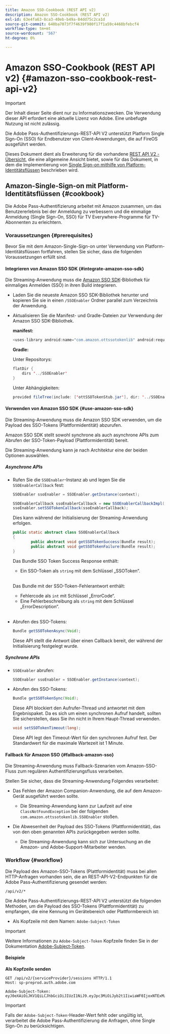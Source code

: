 ```yaml
---
title: Amazon SSO-Cookbook (REST API v2)
description: Amazon SSO-Cookbook (REST API v2)
exl-id: 63e4fa63-8ca3-40eb-b49a-84dd75c2ca1d
source-git-commit: 640ba7073f7f4639f980f17f1a59c4468bfebcf4
workflow-type: tm+mt
source-wordcount: '567'
ht-degree: 0%

---
```


# Amazon SSO-Cookbook (REST API v2) {#amazon-sso-cookbook-rest-api-v2}

>[!IMPORTANT]
>
>Der Inhalt dieser Seite dient nur zu Informationszwecken. Die Verwendung dieser API erfordert eine aktuelle Lizenz von Adobe. Eine unbefugte Nutzung ist nicht zulässig.

Die Adobe Pass-Authentifizierungs-REST-API V2 unterstützt Platform Single Sign-On (SSO) für Endbenutzer von Client-Anwendungen, die auf FireOS ausgeführt werden.

Dieses Dokument dient als Erweiterung für die vorhandene [REST API V2 - Übersicht](/help/authentication/integration-guide-programmers/rest-apis/rest-api-v2/rest-api-v2-overview.md), die eine allgemeine Ansicht bietet, sowie für das Dokument, in dem die Implementierung von [Single Sign-on mithilfe von Platform-Identitätsflüssen](/help/authentication/integration-guide-programmers/rest-apis/rest-api-v2/flows/single-sign-on-access-flows/rest-api-v2-single-sign-on-platform-identity-flows.md) beschrieben wird.

## Amazon-Single-Sign-on mit Platform-Identitätsflüssen {#cookbook}

Die Adobe Pass-Authentifizierung arbeitet mit Amazon zusammen, um das Benutzererlebnis bei der Anmeldung zu verbessern und die einmalige Anmeldung (Single Sign-On, SSO) für TV Everywhere-Programme für TV-Abonnenten zu erleichtern.

### Voraussetzungen {#prerequisites}

Bevor Sie mit dem Amazon-Single-Sign-on unter Verwendung von Platform-Identitätsflüssen fortfahren, stellen Sie sicher, dass die folgenden Voraussetzungen erfüllt sind.

#### Integrieren von Amazon SSO SDK {#integrate-amazon-sso-sdk}

Die Streaming-Anwendung muss die [Amazon SSO SDK](https://tve.zendesk.com/hc/en-us/article_attachments/360064368131/ottSSOTokenLib_v1.jar)-Bibliothek für einmaliges Anmelden (SSO) in ihren Build integrieren.

* Laden Sie die neueste Amazon SSO SDK-Bibliothek herunter und kopieren Sie sie in einen `/SSOEnabler` Ordner parallel zum Verzeichnis der Anwendung.

* Aktualisieren Sie die Manifest- und Gradle-Dateien zur Verwendung der Amazon SSO SDK-Bibliothek.

  **manifest:**

  ```JAVA
  <uses-library android:name="com.amazon.ottssotokenlib" android:required="false">
  ```

  **Gradle:**

  Unter Repositorys:

  ```JAVA
  flatDir {
      dirs '../SSOEnabler'
  }
  ```

  Unter Abhängigkeiten:

  ```JAVA
  provided fileTree(include: ['ottSSOTokenStub.jar'], dir: '../SSOEnabler')
  ```

#### Verwenden von Amazon SSO SDK {#use-amazon-sso-sdk}

Die Streaming-Anwendung muss die Amazon SSO SDK verwenden, um die Payload des SSO-Tokens (Plattformidentität) abzurufen.

Amazon SSO SDK stellt sowohl synchrone als auch asynchrone APIs zum Abrufen der SSO-Token-Payload (Plattformidentität) bereit.

Die Streaming-Anwendung kann je nach Architektur eine der beiden Optionen auswählen.

##### Asynchrone APIs

* Rufen Sie die `SSOEnabler`-Instanz ab und legen Sie die `SSOEnablerCallback` fest:

  ```JAVA
  SSOEnabler ssoEnabler = SSOEnabler.getInstance(context);
  
  SSOEnablerCallback ssoEnablerCallback = new SSOEnablerCallbackImpl();
  ssoEnabler.setSSOTokenCallback(ssoEnablerCallback);
  ```

  Dies kann während der Initialisierung der Streaming-Anwendung erfolgen.

  ```JAVA
  public static abstract class SSOEnablerCallback
  {
          public abstract void getSSOTokenSuccess(Bundle result);
          public abstract void getSSOTokenFailure(Bundle result);
  }
  ```

  Das Bundle SSO Token Success Response enthält:
   * Ein SSO-Token als `string` mit dem Schlüssel „SSOToken“.

  <br/>

  Das Bundle mit der SSO-Token-Fehlerantwort enthält:
   * Fehlercode als `int` mit Schlüssel „ErrorCode“.
   * Eine Fehlerbeschreibung als `string` mit dem Schlüssel „ErrorDescription“.

  <br/>

* Abrufen des SSO-Tokens:

  ```JAVA
  Bundle getSSOTokenAsync(Void);
  ```

  Diese API stellt die Antwort über einen Callback bereit, der während der Initialisierung festgelegt wurde.

##### Synchrone APIs

* `SSOEnabler` abrufen:

  ```JAVA
  SSOEnabler ssoEnabler = SSOEnabler.getInstance(context);
  ```

* Abrufen des SSO-Tokens:

  ```JAVA
  Bundle getSSOTokenSync(Void);
  ```

  Diese API blockiert den Aufrufer-Thread und antwortet mit dem Ergebnispaket. Da es sich um einen synchronen Aufruf handelt, sollten Sie sicherstellen, dass Sie ihn nicht in Ihrem Haupt-Thread verwenden.

  ```JAVA
  void setSSOTokenTimeout(long);
  ```

  Diese API legt den Timeout-Wert für den synchronen Aufruf fest. Der Standardwert für die maximale Wartezeit ist 1 Minute.

#### Fallback für Amazon SSO {#fallback-amazon-sso}

Die Streaming-Anwendung muss Fallback-Szenarien vom Amazon-SSO-Fluss zum regulären Authentifizierungsfluss verarbeiten.

Stellen Sie sicher, dass die Streaming-Anwendung Folgendes verarbeitet:

* Das Fehlen der Amazon Companion-Anwendung, die auf dem Amazon-Gerät ausgeführt werden sollte.
   * Die Streaming-Anwendung kann zur Laufzeit auf eine `ClassNotFoundException` bei der folgenden `com.amazon.ottssotokenlib.SSOEnabler` stoßen.

* Die Abwesenheit der Payload des SSO-Tokens (Plattformidentität), das von den oben genannten APIs zurückgegeben werden sollte.
   * Die Streaming-Anwendung kann sich zur Untersuchung an die Amazon- und Adobe-Support-Mitarbeiter wenden.

### Workflow {#workflow}

Die Payload des Amazon-SSO-Tokens (Plattformidentität) muss bei allen HTTP-Anfragen vorhanden sein, die an REST-API-V2-Endpunkten für die Adobe Pass-Authentifizierung gesendet werden:

```
/api/v2/*
```

Die Adobe Pass-Authentifizierungs-REST-API V2 unterstützt die folgenden Methoden, um die Payload des SSO-Tokens (Plattformidentität) zu empfangen, die eine Kennung im Gerätebereich oder Plattformbereich ist:

* Als Kopfzeile mit dem Namen: `Adobe-Subject-Token`

>[!IMPORTANT]
> 
> Weitere Informationen zu `Adobe-Subject-Token` Kopfzeile finden Sie in der Dokumentation [Adobe-Subject-Token](/help/authentication/integration-guide-programmers/rest-apis/rest-api-v2/appendix/headers/rest-api-v2-appendix-headers-adobe-subject-token.md).

#### Beispiele

**Als Kopfzeile senden**

```HTTPS
GET /api/v2/{serviceProvider}/sessions HTTP/1.1 
Host: sp-preprod.auth.adobe.com

Adobe-Subject-Token: eyJ0eXAiOiJKV1QiLCJhbGciOiJIUzI1NiJ9.eyJpc3MiOiJyb2t1IiwiaWF0IjoxNTExMzY4ODAyLCJleHAiOjE1NDI5MDQ4MDIsImF1ZCI6ImFkb2JlIiwic3ViIjoiNWZjYzMwODctYWJmZi00OGU4LWJhZTgtODQzODViZTFkMzQwIiwiZGlkIjoiY2FmZjQ1ZDAtM2NhMy00MDg3LWI2MjMtNjFkZjNhMmNlOWM4In0.JlBFhNhNCJCDXLwBjy5tt3PtPcqbMKEIGZ6sr2NA
```

>[!IMPORTANT]
>
> Falls der `Adobe-Subject-Token`-Header-Wert fehlt oder ungültig ist, verarbeitet die Adobe Pass-Authentifizierung die Anfragen, ohne Single Sign-On zu berücksichtigen.

